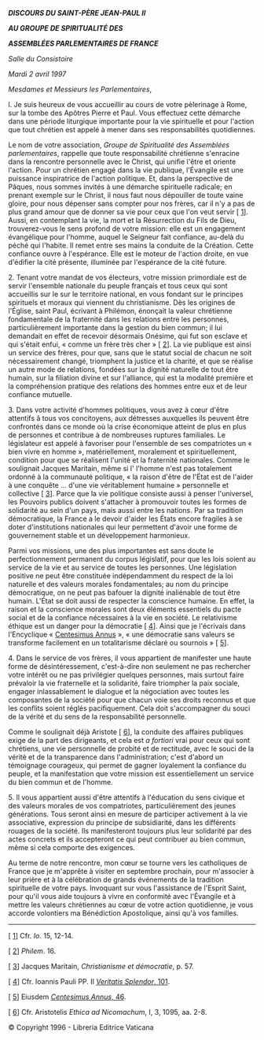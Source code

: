 ***DISCOURS DU SAINT-PÈRE JEAN-PAUL II***

***AU GROUPE DE SPIRITUALITÉ DES***

***ASSEMBLÉES PARLEMENTAIRES DE FRANCE***

*Salle du Consistoire*

*Mardi 2 avril 1997*

*Mesdames et Messieurs les Parlementaires*,

l. Je suis heureux de vous accueillir au cours de votre pèlerinage à Rome, sur la tombe des Apôtres Pierre et Paul. Vous effectuez cette démarche dans une période liturgique importante pour la vie spirituelle et pour l'action que tout chrétien est appelé à mener dans ses responsabilités quotidiennes.

Le nom de votre association, *Groupe de Spiritualité des Assemblées parlementaires*, rappelle que toute responsabilité chrétienne s'enracine dans la rencontre personnelle avec le Christ, qui unifie l'être et oriente l'action. Pour un chrétien engagé dans la vie publique, l'Évangile est une puissance inspiratrice de l'action politique. Et, dans la perspective de Pâques, nous sommes invités à une démarche spirituelle radicale; en prenant exemple sur le Christ, il nous faut nous dépouiller de toute vaine gloire, pour nous dépenser sans compter pour nos frères, car il n'y a pas de plus grand amour que de donner sa vie pour ceux que l'on veut servir \[ [1](#_ftn1 "")\]. Aussi, en contemplant la vie, la mort et la Résurrection du Fils de Dieu, trouverez-vous le sens profond de votre mission: elle est un engagement évangélique pour l'homme, auquel le Seigneur fait confiance, au-delà du péché qui l'habite. Il remet entre ses mains la conduite de la Création. Cette confiance ouvre à l'espérance. Elle est le moteur de l'action droite, en vue d'édifier la cité présente, illuminée par l'espérance de la cité future.

2\. Tenant votre mandat de vos électeurs, votre mission primordiale est de servir l'ensemble nationale du peuple français et tous ceux qui sont accueillis sur le sur le territoire national, en vous fondant sur le principes spirituels et moraux qui viennent du christianisme. Dès les origines de l'Église, saint Paul, écrivant à Philémon, énonçait la valeur chrétienne fondamentale de la fraternité dans les relations entre les personnes, particulièrement importante dans la gestion du bien commun; il lui demandait en effet de recevoir désormais Onésime, qui fut son esclave et qui s'était enfui, « comme un frère très cher » \[ [2](#_ftn2 "")\]. La vie publique est ainsi un service des frères, pour que, sans que le statut social de chacun ne soit nécessairement changé, triomphent la justice et la charité, et que se réalise un autre mode de relations, fondées sur la dignité naturelle de tout être humain, sur la filiation divine et sur l'alliance, qui est la modalité première et la compréhension pratique des relations des hommes entre eux et de leur confiance mutuelle.

3\. Dans votre activité d'hommes politiques, vous avez à cœur d'être attentifs â tous vos concitoyens, aux détresses auxquelles ils peuvent être confrontés dans ce monde où la crise économique atteint de plus en plus de personnes et contribue à de nombreuses ruptures familiales. Le législateur est appelé à favoriser pour l'ensemble de ses compatriotes un « bien vivre en homme », matériellement, moralement et spirituellement, condition pour que se réalisent l'unité et la fraternité nationales. Comme le soulignait Jacques Maritain, même si l' l'homme n'est pas totalement ordonné à la communauté politique, « la raison d'être de l'État est de l'aider à une conquête ... d'une vie véritablement humaine » personnelle et collective \[ [3](#_ftn3 "")\]. Parce que la vie politique consiste aussi à penser l'universel, les Pouvoirs publics doivent s'attacher à promouvoir toutes les formes de solidarité au sein d'un pays, mais aussi entre les nations. Par sa tradition démocratique, la France a le devoir d'aider les États encore fragiles à se doter d'institutions nationales qui leur permettent d'avoir une forme de gouvernement stable et un développement harmonieux.

Parmi vos missions, une des plus importantes est sans doute le perfectionnement permanent du corpus législatif, pour que les lois soient au service de la vie et au service de toutes les personnes. Une législation positive ne peut être constituée indépendamment du respect de la loi naturelle et des valeurs morales fondamentales; au nom du principe démocratique, on ne peut pas bafouer la dignité inaliénable de tout être humain. L'État se doit aussi de respecter la conscience humaine. En effet, la raison et la conscience morales sont deux éléments essentiels du pacte social et de la confiance nécessaires à la vie en société. Le relativisme éthique est un danger pour la démocratie \[ [4](#_ftn4 "")\]. Ainsi que je l'écrivais dans l'Encyclique « [Centesimus Annus](http://www.vatican.va/edocs/FRA0072/_INDEX.HTM) », « une démocratie sans valeurs se transforme facilement en un totalitarisme déclaré ou sournois » \[ [5](#_ftn5 "")\].

4\. Dans le service de vos frères, il vous appartient de manifester une haute forme de désintéressement, c'est-à-dire non seulement ne pas rechercher votre intérêt ou ne pas privilégier quelques personnes, mais surtout faire prévaloir la vie fraternelle et la solidarité, faire triompher la paix sociale, engager inlassablement le dialogue et la négociation avec toutes les composantes de la société pour que chacun voie ses droits reconnus et que les conflits soient réglés pacifiquement. Cela doit s'accompagner du souci de la vérité et du sens de la responsabilité personnelle.

Comme le soulignait déjà Aristote \[ [6](#_ftn6 "")\], la conduite des affaires publiques exige de la part des dirigeants, et cela est *a fortiori* vrai pour ceux qui sont chrétiens, une vie personnelle de probité et de rectitude, avec le souci de la vérité et de la transparence dans l'administration; c'est d'abord un témoignage courageux, qui permet de gagner loyalement la confiance du peuple, et la manifestation que votre mission est essentiellement un service du bien commun et de l'homme.

5\. Il vous appartient aussi d'être attentifs à l'éducation du sens civique et des valeurs morales de vos compatriotes, particulièrement des jeunes générations. Tous seront ainsi en mesure de participer activement à la vie associative, expression du principe de subsidiarité, dans les différents rouages de la société. Ils manifesteront toujours plus leur solidarité par des actes concrets et ils accepteront ce qui peut contribuer au bien commun, même si cela comporte des exigences.

Au terme de notre rencontre, mon cœur se tourne vers les catholiques de France que je m'apprête à visiter en septembre prochain, pour m'associer à leur prière et à la célébration de grands événements de la tradition spirituelle de votre pays. Invoquant sur vous l'assistance de l'Esprit Saint, pour qu'il vous aide toujours à vivre en conformité avec l'Évangile et à mettre les valeurs chrétiennes au cœur de votre action quotidienne, je vous accorde volontiers ma Bénédiction Apostolique, ainsi qu'à vos familles.

* * *

\[ [1](#_ftnref1 "")\] Cfr. *Io*. 15, 12-14.

\[ [2](#_ftnref2 "")\] *Philem*. 16.

\[ [3](#_ftnref3 "")\] Jacques Maritain, *Christianisme et démocratie*, p. 57.

\[ [4](#_ftnref4 "")\] Cfr. Ioannis Pauli PP. II [*Veritatis Splendor*, 101](http://www.vatican.va/edocs/FRA0081/__PV.HTM).

\[ [5](#_ftnref5 "")\] Eiusdem [*Centesimus Annus*, 46](http://www.vatican.va/edocs/FRA0072/__P7.HTM).

\[ [6](#_ftnref6 "")\] Cfr. Aristotelis *Ethica ad Nicomachum*, I, 3, 1095, aa. 2-8.

© Copyright 1996 - Libreria Editrice Vaticana